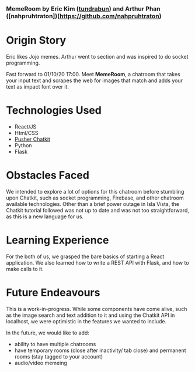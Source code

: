 
### MemeRoom by Eric Kim ([tundrabun](https://github.com/tundrabun)) and Arthur Phan ([nahpruhtraton])(https://github.com/nahpruhtraton)

# Origin Story
Eric likes Jojo memes.
Arthur went to section and was inspired to do socket programming.

Fast forward to 01/10/20 17:00. 
Meet **MemeRoom**, a chatroom that takes your input text and scrapes the web for images that match and adds your text as impact font over it.

# Technologies Used
- React/JS
- Html/CSS
- [Pusher Chatkit](https://pusher.com/chatkit)
- Python
- Flask

# Obstacles Faced
We intended to explore a lot of options for this chatroom before stumbling upon Chatkit, such as socket programming, Firebase, and other chatroom available technologies.
Other than a brief power outage in Isla Vista, the Chatkit tutorial followed was not up to date and was not too straightforward, as this is a new language for us.

# Learning Experience
For the both of us, we grasped the bare basics of starting a React application. We also learned how to write a REST API with Flask, and how to make calls to it.

# Future Endeavours
This is a work-in-progress. While some components have come alive, such as the image search and text addition to it and using the Chatkit API in localhost, we were optimistic in the features we wanted to include.

In the future, we would like to add:
- ability to have multiple chatrooms
- have temporary rooms (close after inactivity/ tab close) and permanent rooms (stay tagged to your account)
- audio/video memeing
